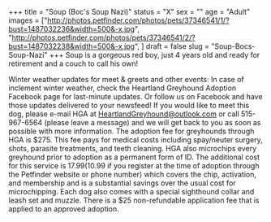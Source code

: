 +++
title = "Soup (Boc's Soup Nazi)"
status = "X"
sex = ""
age = "Adult"
images = ["http://photos.petfinder.com/photos/pets/37346541/1/?bust=1487032236&width=500&-x.jpg",
"http://photos.petfinder.com/photos/pets/37346541/2/?bust=1487032238&width=500&-x.jpg",
]
draft = false
slug = "Soup-Bocs-Soup-Nazi"
+++
Soup is a gorgeous red boy, just 4 years old and ready for retirement and a couch to call his own!

Winter weather updates for meet & greets and other events: In case of inclement winter weather, check the Heartland Greyhound Adoption Facebook page for last-minute updates. Or follow us on Facebook and have those updates delivered to your newsfeed!
If you would like to meet this dog, please e-mail HGA at HeartlandGreyhound@outlook.com or call 515-967-6564 (please leave a message) and we will get back to you as soon as possible with more information. The adoption fee for greyhounds through HGA is $275. This fee pays for medical costs including spay/neuter surgery, shots, parasite treatments, and teeth cleaning. HGA also microchips every greyhound prior to adoption as a permanent form of ID. The additional cost for this service is $17.99 ($10.99 if you register at the time of adoption through the Petfinder website or phone number) which covers the chip, activation, and membership and is a substantial savings over the usual cost for microchipping. Each dog also comes with a special sighthound collar and leash set and muzzle. There is a $25 non-refundable application fee that is applied to an approved adoption.
